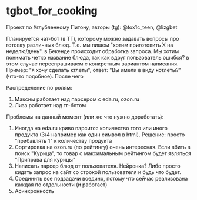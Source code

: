 # tgbot_for_cooking
Проект по Углубленному Питону, авторы (tg): @tox1c_teen, @lizgbet  

Планируется чат-бот (в ТГ), которому можно задавать вопросы про готовку различных блюд. Т.е. мы пишем "хотим приготовить X на неделю/день". в Бекенде происходит обработка запроса. Мы хотим понимать четко название блюда, так как вдруг пользователь ошибся? в этом случае переспрашиваем с конкретным вариантом написания. Пример: "я хочу сделать ктлеты", ответ: "Вы имели в виду котлеты?" (что-то подобное). После чего


Распределение по ролям:
1. Максим работает над парсером с eda.ru, ozon.ru
2. Лиза работает над тг-ботом

Проблемы на данный момент (или же что нужно доработать):
1. Иногда на eda.ru криво парсится количество того или иного продукта (3/4 например как один символ в html). Решение: просто "прибавлять 1" к количеству продукта
2. Сортировка на ozon.ru (по рейтингу) очень интересная. Если вбить в поиск "Курица", то товар с максимальным рейтингом будет являться "Приправа для курицы"
3. Написать парсер блюд от пользователя. Нейронка? Либо просто кидать запрос на сайт со строкой пользователя и будь что будет.
4. Соединить все подзадачи воедино, потому что сейчас реализована каждая по отдельности (и работает)
5. Асинхронность
